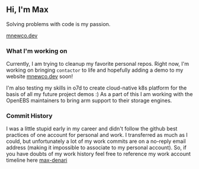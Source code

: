 ## Hi, I'm Max

Solving problems with code is my passion.

[mnewco.dev](https://mnewco.dev)

### What I'm working on

Currently, I am trying to cleanup my favorite personal repos. Right now, I'm working on bringing `contactor` to life and hopefully adding a demo to my website [mnewco.dev](https://mnewco.dev) soon!

I'm also testing my skills in o7d to create cloud-native k8s platform for the basis of all my future project demos :) As a part of this I am working with the OpenEBS maintainers to bring arm support to their storage engines. 

### Commit History

I was a little stupid early in my career and didn't follow the github best practices of one account for personal and work. I transferred as much as I could, but unfortunately a lot of my work commits are on a no-reply email address (making it impossible to associate to my personal account). So, if you have doubts of my work history feel free to reference my work account timeline here [max-denari](https://github.com/max-denari)
